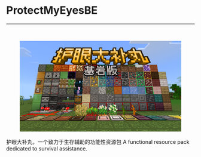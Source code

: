 # ProtectMyEyesBE
---
<br>
<p align="center">
<img src="./images/PME_logo.png" alt="drawing" style="width:432px;"/>
</p>

护眼大补丸，一个致力于生存辅助的功能性资源包
A functional resource pack dedicated to survival assistance.
